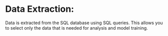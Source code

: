 # Data Extraction: 
Data is extracted from the SQL database using SQL queries. 
This allows you to select only the data that is needed for analysis and model training.